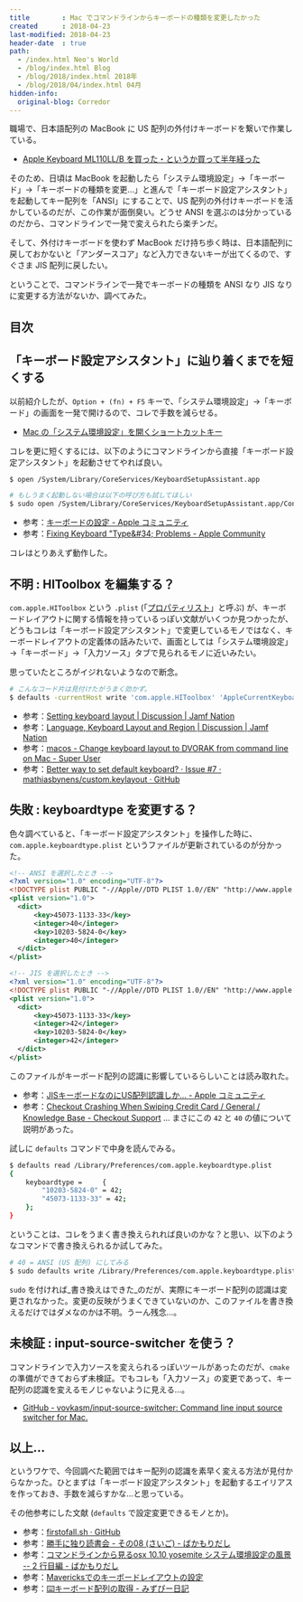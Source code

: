 ```yaml
---
title        : Mac でコマンドラインからキーボードの種類を変更したかった
created      : 2018-04-23
last-modified: 2018-04-23
header-date  : true
path:
  - /index.html Neo's World
  - /blog/index.html Blog
  - /blog/2018/index.html 2018年
  - /blog/2018/04/index.html 04月
hidden-info:
  original-blog: Corredor
---
```


職場で、日本語配列の MacBook に US 配列の外付けキーボードを繋いで作業している。

- [Apple Keyboard ML110LL/B を買った・というか買って半年経った](/blog/2018/02/26-01.html)

そのため、日頃は MacBook を起動したら「システム環境設定」→「キーボード」→「キーボードの種類を変更...」と進んで「キーボード設定アシスタント」を起動してキー配列を「ANSI」にすることで、US 配列の外付けキーボードを活かしているのだが、この作業が面倒臭い。どうせ ANSI を選ぶのは分かっているのだから、コマンドラインで一発で変えられたら楽チンだ。

そして、外付けキーボードを使わず MacBook だけ持ち歩く時は、日本語配列に戻しておかないと「アンダースコア」など入力できないキーが出てくるので、すぐさま JIS 配列に戻したい。

ということで、コマンドラインで一発でキーボードの種類を ANSI なり JIS なりに変更する方法がないか、調べてみた。

## 目次

## 「キーボード設定アシスタント」に辿り着くまでを短くする

以前紹介したが、`Option + (fn) + F5` キーで、「システム環境設定」→「キーボード」の画面を一発で開けるので、コレで手数を減らせる。

- [Mac の「システム環境設定」を開くショートカットキー](/blog/2018/03/17-01.html)

コレを更に短くするには、以下のようにコマンドラインから直接「キーボード設定アシスタント」を起動させてやれば良い。

```bash
$ open /System/Library/CoreServices/KeyboardSetupAssistant.app

# もしうまく起動しない場合は以下の呼び方も試してほしい
$ sudo open /System/Library/CoreServices/KeyboardSetupAssistant.app/Contents/MacOS/KeyboardSetupAssistant
```

- 参考：[キーボードの設定 - Apple コミュニティ](https://discussionsjapan.apple.com/thread/10081933)
- 参考：[Fixing Keyboard "Type\&#34; Problems - Apple Community](https://discussions.apple.com/docs/DOC-10651)

コレはとりあえず動作した。

## 不明 : HIToolbox を編集する？

`com.apple.HIToolbox` という `.plist` (「[プロパティリスト](https://ja.wikipedia.org/wiki/%E3%83%97%E3%83%AD%E3%83%91%E3%83%86%E3%82%A3%E3%83%AA%E3%82%B9%E3%83%88)」と呼ぶ) が、キーボードレイアウトに関する情報を持っているっぽい文献がいくつか見つかったが、どうもコレは「キーボード設定アシスタント」で変更しているモノではなく、キーボードレイアウトの定義体の話みたいで、画面としては「システム環境設定」→「キーボード」→「入力ソース」タブで見られるモノに近いみたい。

思っていたところがイジれないようなので断念。

```bash
# こんなコード片は見付けたがうまく効かず。
$ defaults -currentHost write 'com.apple.HIToolbox' 'AppleCurrentKeyboardLayoutInputSourceID' -string "com.apple.keylayout.US"
```

- 参考：[Setting keyboard layout | Discussion | Jamf Nation](https://www.jamf.com/jamf-nation/discussions/14230/setting-keyboard-layout)
- 参考：[Language, Keyboard Layout and Region | Discussion | Jamf Nation](https://www.jamf.com/jamf-nation/discussions/20030/language-keyboard-layout-and-region)
- 参考：[macos - Change keyboard layout to DVORAK from command line on Mac - Super User](https://superuser.com/questions/301305/change-keyboard-layout-to-dvorak-from-command-line-on-mac)
- 参考：[Better way to set default keyboard? · Issue #7 · mathiasbynens/custom.keylayout · GitHub](https://github.com/mathiasbynens/custom.keylayout/issues/7)

## 失敗 : keyboardtype を変更する？

色々調べていると、「キーボード設定アシスタント」を操作した時に、`com.apple.keyboardtype.plist` というファイルが更新されているのが分かった。

```xml
<!-- ANSI を選択したとき -->
<?xml version="1.0" encoding="UTF-8"?>
<!DOCTYPE plist PUBLIC "-//Apple//DTD PLIST 1.0//EN" "http://www.apple.com/DTDs/PropertyList-1.0.dtd">
<plist version="1.0">
  <dict>
      <key>45073-1133-33</key>
      <integer>40</integer>
      <key>10203-5824-0</key>
      <integer>40</integer>
  </dict>
</plist>

<!-- JIS を選択したとき -->
<?xml version="1.0" encoding="UTF-8"?>
<!DOCTYPE plist PUBLIC "-//Apple//DTD PLIST 1.0//EN" "http://www.apple.com/DTDs/PropertyList-1.0.dtd">
<plist version="1.0">
  <dict>
      <key>45073-1133-33</key>
      <integer>42</integer>
      <key>10203-5824-0</key>
      <integer>42</integer>
  </dict>
</plist>
```

このファイルがキーボード配列の認識に影響しているらしいことは読み取れた。

- 参考：[JISキーボードなのにUS配列認識しか… - Apple コミュニティ](https://discussionsjapan.apple.com/thread/10057030)
- 参考：[Checkout Crashing When Swiping Credit Card / General / Knowledge Base - Checkout Support](http://support.checkoutapp.com/kb/general/checkout-crashing-when-swiping-credit-card) … まさにこの `42` と `40` の値について説明があった。

試しに `defaults` コマンドで中身を読んでみる。

```bash
$ defaults read /Library/Preferences/com.apple.keyboardtype.plist 
{
    keyboardtype =     {
        "10203-5824-0" = 42;
        "45073-1133-33" = 42;
    };
}
```

ということは、コレをうまく書き換えられれば良いのかな？と思い、以下のようなコマンドで書き換えられるか試してみた。

```bash
# 40 = ANSI (US 配列) にしてみる
$ sudo defaults write /Library/Preferences/com.apple.keyboardtype.plist keyboardtype -dict 10203-5824-0 40 45073-1133-33 40
```

`sudo` を付ければ_書き換えはできた_のだが、実際にキーボード配列の認識は変更されなかった。変更の反映がうまくできていないのか、このファイルを書き換えるだけではダメなのかは不明。うーん残念…。

## 未検証 : input-source-switcher を使う？

コマンドラインで入力ソースを変えられるっぽいツールがあったのだが、`cmake` の準備ができておらず未検証。でもコレも「入力ソース」の変更であって、キー配列の認識を変えるモノじゃないように見える…。

- [GitHub - vovkasm/input-source-switcher: Command line input source switcher for Mac.](https://github.com/vovkasm/input-source-switcher)

## 以上…

というワケで、今回調べた範囲ではキー配列の認識を素早く変える方法が見付からなかった。ひとまずは「キーボード設定アシスタント」を起動するエイリアスを作っておき、手数を減らすかな…と思っている。

その他参考にした文献 (`defaults` で設定変更できるモノとか)。

- 参考：[firstofall.sh · GitHub](https://gist.github.com/woowee/7777596)
- 参考：[勝手に独り読書会 - その08 (さいご) - ばかもりだし](http://baqamore.hatenablog.com/entry/2013/09/03/013013)
- 参考：[コマンドラインから見るosx 10.10 yosemite システム環境設定の風景 -- 2 行目編 - ばかもりだし](http://baqamore.hatenablog.com/entry/2015/02/09/221934)
- 参考：[Mavericksでのキーボードレイアウトの設定](https://rcmdnk.com/blog/2013/10/30/computer-mac-inputsource/)
- 参考：[⌨️キーボード配列の取得 - みずぴー日記](https://mzp.hatenablog.com/entry/2017/11/24/115718)
